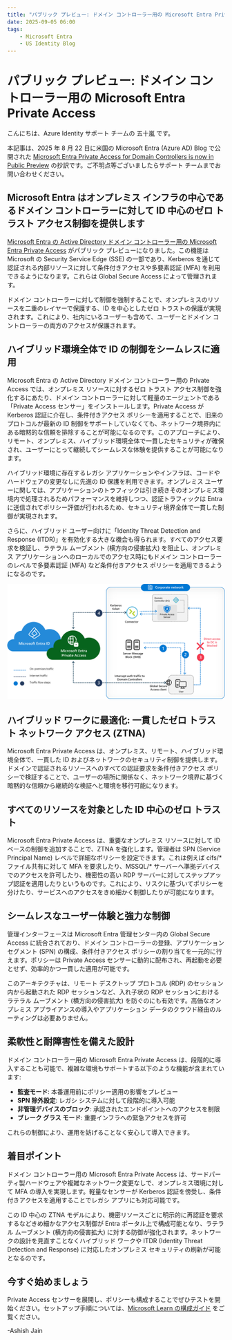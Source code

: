 ```yaml
---
title: "パブリック プレビュー: ドメイン コントローラー用の Microsoft Entra Private Access"
date: 2025-09-05 06:00
tags:
    - Microsoft Entra
    - US Identity Blog
---
```


# パブリック プレビュー: ドメイン コントローラー用の Microsoft Entra Private Access

こんにちは、Azure Identity サポート チームの 五十嵐 です。

本記事は、2025 年 8 月 22 日に米国の Microsoft Entra (Azure AD) Blog で公開された [Microsoft Entra Private Access for Domain Controllers is now in Public Preview](https://techcommunity.microsoft.com/blog/microsoft-entra-blog/microsoft-entra-private-access-for-domain-controllers-is-now-in-public-preview/4440786) の抄訳です。ご不明点等ございましたらサポート チームまでお問い合わせください。

## Microsoft Entra はオンプレミス インフラの中心であるドメイン コントローラーに対して ID 中心のゼロ トラスト アクセス制御を提供します

[Microsoft Entra の Active Directory ドメイン コントローラー用の Microsoft Entra Private Access](https://learn.microsoft.com/ja-jp/entra/global-secure-access/how-to-configure-domain-controllers) がパブリック プレビューになりました。この機能は Microsoft の Security Service Edge (SSE) の一部であり、Kerberos を通じて認証される内部リソースに対して条件付きアクセスや多要素認証 (MFA) を利用できるようになります。これらは Global Secure Access によって管理されます。

ドメイン コントローラーに対して制御を強制することで、オンプレミスのリソースを二重のレイヤーで保護する、ID を中心としたゼロ トラストの保護が実現されます。これにより、社内にいるユーザーも含めて、ユーザーとドメイン コントローラーの両方のアクセスが保護されます。

## ハイブリッド環境全体で ID の制御をシームレスに適用

Microsoft Entra の Active Directory ドメイン コントローラー用の Private Access では、オンプレミス リソースに対するゼロ トラスト アクセス制御を強化するにあたり、ドメイン コントローラーに対して軽量のエージェントである「Private Access センサー」をインストールします。Private Access が Kerberos 認証に介在し、条件付きアクセス ポリシーを適用することで、旧来のプロトコルが最新の ID 制御をサポートしていなくても、ネットワーク境界内にある暗黙的な信頼を排除することが可能になるのです。このアプローチにより、リモート、オンプレミス、ハイブリッド環境全体で一貫したセキュリティが確保され、ユーザーにとって継続してシームレスな体験を提供することが可能になります。

ハイブリッド環境に存在するレガシ アプリケーションやインフラは、コードやハードウェアの変更なしに先進の ID 保護を利用できます。オンプレミス ユーザーに関しては、アプリケーションのトラフィックは引き続きそのオンプレミス環境内で処理されるためパフォーマンスを維持しつつ、認証トラフィックは Entra に送信されてポリシー評価が行われるため、セキュリティ境界全体で一貫した制御が実現されます。

さらに、ハイブリッド ユーザー向けに「Identity Threat Detection and Response (ITDR)」を有効化する大きな機会も得られます。すべてのアクセス要求を検証し、ラテラル ムーブメント (横方向の侵害拡大) を阻止し、オンプレミス アプリケーションへのローカルでのアクセス時にもドメイン コントローラーのレベルで多要素認証 (MFA) など条件付きアクセス ポリシーを適用できるようになるのです。

![ドメイン コントローラーに ID を中心としたゼロ トラスト アクセス制御を適用します。](./microsoft-entra-private-access-for-domain-controllers-is-now-in-public-preview/microsoft-entra-private-access-for-domain-controllers-is-now-in-public-preview.png)

## ハイブリッド ワークに最適化: 一貫したゼロ トラスト ネットワーク アクセス (ZTNA)

Microsoft Entra Private Access は、オンプレミス、リモート、ハイブリッド環境全体で、一貫した ID およびネットワークのセキュリティ制御を提供します。ドメインで認証されるリソースへのすべての認証要求を条件付きアクセス ポリシーで検証することで、ユーザーの場所に関係なく、ネットワーク境界に基づく暗黙的な信頼から継続的な検証へと環境を移行可能になります。

## すべてのリソースを対象とした ID 中心のゼロ トラスト

Microsoft Entra Private Access は、重要なオンプレミス リソースに対して ID ベースの制御を追加することで、ZTNA を強化します。管理者は SPN (Service Principal Name) レベルで詳細なポリシーを設定できます。これは例えば cifs/\* ファイル共有に対して MFA を要求したり、MSSQL/\* サーバーへ準拠デバイスでのアクセスを許可したり、機密性の高い RDP サーバーに対してステップアップ認証を適用したりというものです。これにより、リスクに基づいてポリシーを分けたり、サービスへのアクセスをきめ細かく制御したりが可能になります。

## シームレスなユーザー体験と強力な制御

管理インターフェースは Microsoft Entra 管理センター内の Global Secure Access に統合されており、ドメイン コントローラーの登録、アプリケーション セグメント (SPN) の構成、条件付きアクセス ポリシーの割り当てを一元的に行えます。ポリシーは Private Access センサーに動的に配布され、再起動を必要とせず、効率的かつ一貫した適用が可能です。

このアーキテクチャは、リモート デスクトップ プロトコル (RDP) のセッション内から起動された RDP セッションなど、入れ子状の RDP セッションにおけるラテラル ムーブメント (横方向の侵害拡大) を防ぐのにも有効です。高価なオンプレミス アプライアンスの導入やアプリケーション データのクラウド経由のルーティングは必要ありません。

## 柔軟性と耐障害性を備えた設計

ドメイン コントローラー用の Microsoft Entra Private Access は、段階的に導入することも可能で、複雑な環境もサポートする以下のような機能が含まれています:

- **監査モード**: 本番運用前にポリシー適用の影響をプレビュー
- **SPN 除外設定**: レガシ システムに対して段階的に導入可能
- **非管理デバイスのブロック**: 承認されたエンドポイントへのアクセスを制限
- **ブレーク グラス モード**: 重要インフラへの緊急アクセスを許可

これらの制御により、運用を妨げることなく安心して導入できます。

## 着目ポイント

ドメイン コントローラー用の Microsoft Entra Private Access は、サードパーティ製ハードウェアや複雑なネットワーク変更なしで、オンプレミス環境に対して MFA の導入を実現します。軽量なセンサーが Kerberos 認証を傍受し、条件付きアクセスを適用することでレガシ アプリにも対応可能です。

この ID 中心の ZTNA モデルにより、機密リソースごとに明示的に再認証を要求するなどきめ細かなアクセス制御が Entra ポータル上で構成可能となり、ラテラル ムーブメント (横方向の侵害拡大) に対する防御が強化されます。ネットワークの設計を見直すことなくハイブリッド ワークや ITDR (Identity Threat Detection and Response) に対応したオンプレミス セキュリティの刷新が可能となるのです。

## 今すぐ始めましょう

Private Access センサーを展開し、ポリシーも構成することでぜひテストを開始ください。セットアップ手順については、[Microsoft Learn の構成ガイド](https://learn.microsoft.com/ja-jp/entra/global-secure-access/how-to-configure-domain-controllers) をご覧ください。

-Ashish Jain
